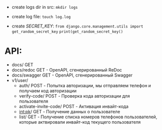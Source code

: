 - create logs dir in src:
```mkdir logs```

- create log file:
```touch log.log```

- create *SECRET_KEY*:
```from django.core.management.utils import get_random_secret_key```
```print(get_random_secret_key()```

# API:
- docs/ GET 
- docs/redoc GET - OpenAPI, сгенерированный ReDoc
- docs/swagger GET - OpenAPI, сгенерированный Swagger
- v1/user/
    - auth/ POST - Попытка авторизации, мы отправляем телефон и получаем код авторизации
    - verify-code/ POST - Проверка кода авторизации для пользователя 
    - activate-invite-code/ POST - Активация инвайт-кода 
    - <int:pk>/ GET - Получение данных о пользователе
    - list/ GET - Получение списка номеров телефонов пользователей,
    которые актвировали инвайт-код текущего пользователя
